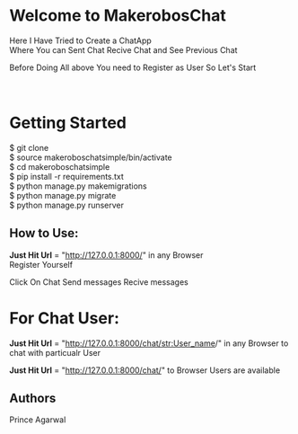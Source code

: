 # Welcome to MakerobosChat

Here I Have Tried to Create a ChatApp   <br />
Where You can
Sent Chat
Recive Chat
and See Previous Chat 

Before Doing All above You need to Register as User
So Let's Start <br />
<br />
<br /> 
# Getting Started <br />

$ git clone <br />
$ source makeroboschatsimple/bin/activate <br />
$ cd makeroboschatsimple <br />
$ pip install -r requirements.txt<br />
$ python manage.py makemigrations <br />
$ python manage.py migrate <br />
$ python manage.py runserver <br />


## How to Use: <br />

**Just Hit Url** = "http://127.0.0.1:8000/" in any Browser <br />
Register Yourself

Click On Chat
Send messages
Recive messages

# For Chat User:
**Just Hit Url** = "http://127.0.0.1:8000/chat/<str:User_name>/" in any Browser to chat with particualr User <br />

**Just Hit Url** = "http://127.0.0.1:8000/chat/" to Browser Users are available<br />




## Authors <br />
Prince Agarwal 
